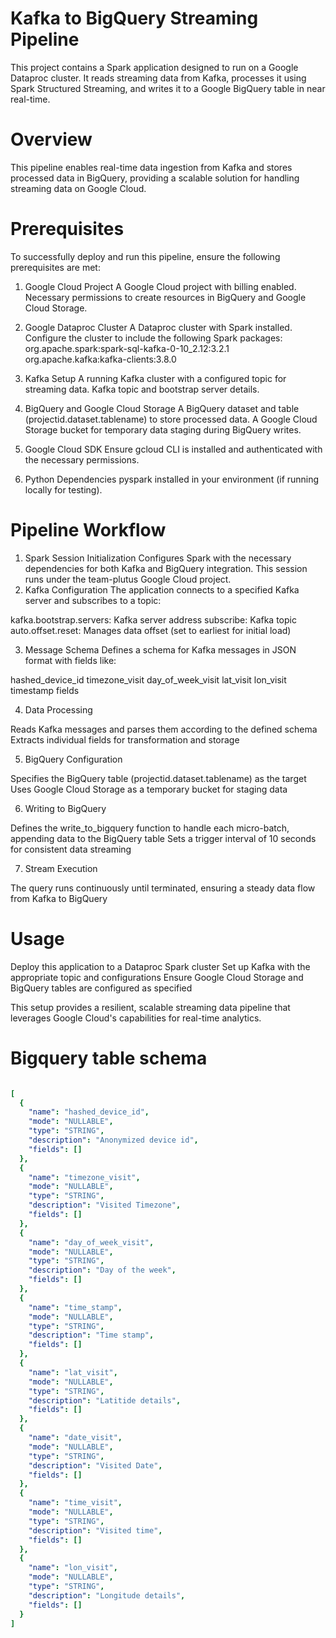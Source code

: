 # Kafka to BigQuery Streaming Pipeline
This project contains a Spark application designed to run on a Google Dataproc cluster. It reads streaming data from Kafka, processes it using Spark Structured Streaming, and writes it to a Google BigQuery table in near real-time.

# Overview
This pipeline enables real-time data ingestion from Kafka and stores processed data in BigQuery, providing a scalable solution for handling streaming data on Google Cloud.

# Prerequisites

To successfully deploy and run this pipeline, ensure the following prerequisites are met:

1. Google Cloud Project
A Google Cloud project with billing enabled.
Necessary permissions to create resources in BigQuery and Google Cloud Storage.

2. Google Dataproc Cluster
A Dataproc cluster with Spark installed.
Configure the cluster to include the following Spark packages:
org.apache.spark:spark-sql-kafka-0-10_2.12:3.2.1
org.apache.kafka:kafka-clients:3.8.0

3. Kafka Setup
A running Kafka cluster with a configured topic for streaming data.
Kafka topic and bootstrap server details.

4. BigQuery and Google Cloud Storage
A BigQuery dataset and table (projectid.dataset.tablename) to store processed data.
A Google Cloud Storage bucket for temporary data staging during BigQuery writes.

5. Google Cloud SDK
Ensure gcloud CLI is installed and authenticated with the necessary permissions.

6. Python Dependencies
pyspark installed in your environment (if running locally for testing).

# Pipeline Workflow
1. Spark Session Initialization
Configures Spark with the necessary dependencies for both Kafka and BigQuery integration. This session runs under the team-plutus Google Cloud project.
2. Kafka Configuration
The application connects to a specified Kafka server and subscribes to a topic:

kafka.bootstrap.servers: Kafka server address
subscribe: Kafka topic
auto.offset.reset: Manages data offset (set to earliest for initial load)

3. Message Schema
Defines a schema for Kafka messages in JSON format with fields like:

hashed_device_id
timezone_visit
day_of_week_visit
lat_visit
lon_visit
timestamp fields

4. Data Processing

Reads Kafka messages and parses them according to the defined schema
Extracts individual fields for transformation and storage

5. BigQuery Configuration

Specifies the BigQuery table (projectid.dataset.tablename) as the target
Uses Google Cloud Storage as a temporary bucket for staging data

6. Writing to BigQuery

Defines the write_to_bigquery function to handle each micro-batch, appending data to the BigQuery table
Sets a trigger interval of 10 seconds for consistent data streaming

7. Stream Execution

The query runs continuously until terminated, ensuring a steady data flow from Kafka to BigQuery

# Usage

Deploy this application to a Dataproc Spark cluster
Set up Kafka with the appropriate topic and configurations
Ensure Google Cloud Storage and BigQuery tables are configured as specified

This setup provides a resilient, scalable streaming data pipeline that leverages Google Cloud's capabilities for real-time analytics.


# Bigquery table schema
```yaml

[
  {
    "name": "hashed_device_id",
    "mode": "NULLABLE",
    "type": "STRING",
    "description": "Anonymized device id",
    "fields": []
  },
  {
    "name": "timezone_visit",
    "mode": "NULLABLE",
    "type": "STRING",
    "description": "Visited Timezone",
    "fields": []
  },
  {
    "name": "day_of_week_visit",
    "mode": "NULLABLE",
    "type": "STRING",
    "description": "Day of the week",
    "fields": []
  },
  {
    "name": "time_stamp",
    "mode": "NULLABLE",
    "type": "STRING",
    "description": "Time stamp",
    "fields": []
  },
  {
    "name": "lat_visit",
    "mode": "NULLABLE",
    "type": "STRING",
    "description": "Latitide details",
    "fields": []
  },
  {
    "name": "date_visit",
    "mode": "NULLABLE",
    "type": "STRING",
    "description": "Visited Date",
    "fields": []
  },
  {
    "name": "time_visit",
    "mode": "NULLABLE",
    "type": "STRING",
    "description": "Visited time",
    "fields": []
  },
  {
    "name": "lon_visit",
    "mode": "NULLABLE",
    "type": "STRING",
    "description": "Longitude details",
    "fields": []
  }
]